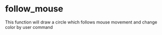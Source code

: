# follow_mouse
This function will draw a circle which follows mouse movement and change color by user command
